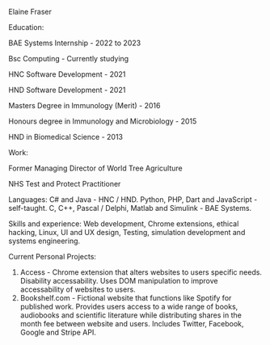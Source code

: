 Elaine Fraser

Education:

BAE Systems Internship - 2022 to 2023

Bsc Computing - Currently studying

HNC Software Development - 2021

HND Software Development - 2021

Masters Degree in Immunology (Merit) - 2016

Honours degree in Immunology and Microbiology - 2015

HND in Biomedical Science - 2013

Work:

Former Managing Director of World Tree Agriculture

NHS Test and Protect Practitioner

Languages: C# and Java - HNC / HND. Python, PHP, Dart and JavaScript - self-taught. C, C++, Pascal / Delphi, Matlab and Simulink - BAE Systems.

Skills and experience: Web development, Chrome extensions, ethical hacking, Linux, UI and UX design, Testing, simulation development and systems engineering.

Current Personal Projects: 

1. Access - Chrome extension that alters websites to users specific needs. Disability accessability. Uses DOM manipulation to improve accessability of websites to users.
2. Bookshelf.com -  Fictional website that functions like Spotify for published work. Provides users access to a wide range of books, audiobooks and scientific literature while
                    distributing shares in the month fee between website and users. Includes Twitter, Facebook, Google and Stripe API. 
